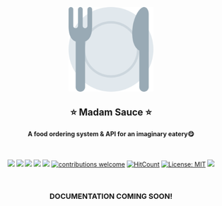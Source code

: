 <a href="https://madam-sauce.herokuapp.com/" target="_blank"><p align="center">
  <img src="public/img/logo-large.png" alt="Madam Sauce logo">
</p></a>
<h2 align="center">⭐ Madam Sauce ⭐</h2>
<h4 align="center">A food ordering system & API for an imaginary eatery😋</h4>
<br>
<div align="center">

![](https://img.shields.io/github/stars/omzi/madam-sauce.svg)
![](https://img.shields.io/github/forks/omzi/madam-sauce.svg)
![](https://img.shields.io/github/release/omzi/madam-sauce.svg)
![](https://img.shields.io/github/repo-size/omzi/madam-sauce)
![](https://img.shields.io/github/issues/omzi/madam-sauce.svg)
[![contributions welcome](https://img.shields.io/badge/contributions-welcome-brightgreen.svg?style=flat)](https://github.com/omzi/madam-sauce/issues)
[![HitCount](http://hits.dwyl.com/omzi/madam-sauce.svg)](http://hits.dwyl.com/omzi/madam-sauce)
[![License: MIT](https://img.shields.io/badge/License-MIT-yellow.svg)](https://opensource.org/licenses/MIT)
![](https://img.shields.io/twitter/follow/o_obioha.svg?style=social&label=@o_obioha)

</div>
<br>
<h3 align="center">DOCUMENTATION COMING SOON!</h3>